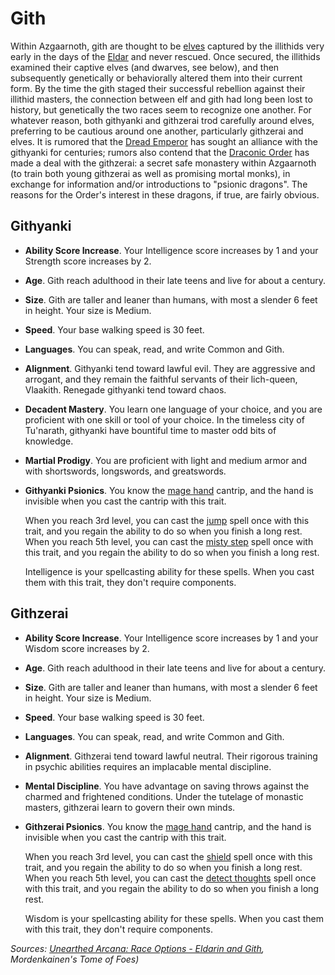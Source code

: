 # Gith
Within Azgaarnoth, gith are thought to be [elves](Elves.md) captured by the illithids very early in the days of the [Eldar](/Races/Eldar.md) and never rescued. Once secured, the illithids examined their captive elves (and dwarves, see below), and then subsequently genetically or behaviorally altered them into their current form. By the time the gith staged their successful rebellion against their illithid masters, the connection between elf and gith had long been lost to history, but genetically the two races seem to recognize one another. For whatever reason, both githyanki and githzerai trod carefully around elves, preferring to be cautious around one another, particularly githzerai and elves. It is rumored that the [Dread Emperor](/People/DreadEmperor.md) has sought an alliance with the githyanki for centuries; rumors also contend that the [Draconic Order](../Organizations/DraconicOrder/DraconicOrder.md) has made a deal with the githzerai: a secret safe monastery within Azgaarnoth (to train both young githzerai as well as promising mortal monks), in exchange for information and/or introductions to "psionic dragons". The reasons for the Order's interest in these dragons, if true, are fairly obvious.

## Githyanki
* **Ability Score Increase**. Your Intelligence score increases by 1 and your Strength score increases by 2.

* **Age**. Gith reach adulthood in their late teens and live for about a century.

* **Size**. Gith are taller and leaner than humans, with most a slender 6 feet in height. Your size is Medium.

* **Speed**. Your base walking speed is 30 feet.

* **Languages**. You can speak, read, and write Common and Gith.

* **Alignment**. Githyanki tend toward lawful evil. They are aggressive and arrogant, and they remain the faithful servants of their lich-queen, Vlaakith. Renegade githyanki tend toward chaos.

* **Decadent Mastery**. You learn one language of your choice, and you are proficient with one skill or tool of your choice. In the timeless city of Tu'narath, githyanki have bountiful time to master odd bits of knowledge.

* **Martial Prodigy**. You are proficient with light and medium armor and with shortswords, longswords, and greatswords.

* **Githyanki Psionics**. You know the [mage hand](https://www.dndbeyond.com/spells/mage-hand) cantrip, and the hand is invisible when you cast the cantrip with this trait.

  When you reach 3rd level, you can cast the [jump](https://www.dndbeyond.com/spells/jump) spell once with this trait, and you regain the ability to do so when you finish a long rest. When you reach 5th level, you can cast the [misty step](https://www.dndbeyond.com/spells/misty-step) spell once with this trait, and you regain the ability to do so when you finish a long rest.

  Intelligence is your spellcasting ability for these spells. When you cast them with this trait, they don't require components.

## Githzerai
* **Ability Score Increase**. Your Intelligence score increases by 1 and your Wisdom score increases by 2.

* **Age**. Gith reach adulthood in their late teens and live for about a century.

* **Size**. Gith are taller and leaner than humans, with most a slender 6 feet in height. Your size is Medium.

* **Speed**. Your base walking speed is 30 feet.

* **Languages**. You can speak, read, and write Common and Gith.

* **Alignment**. Githzerai tend toward lawful neutral. Their rigorous training in psychic abilities requires an implacable mental discipline.

* **Mental Discipline**. You have advantage on saving throws against the charmed and frightened conditions. Under the tutelage of monastic masters, githzerai learn to govern their own minds.

* **Githzerai Psionics**. You know the [mage hand](https://www.dndbeyond.com/spells/mage-hand) cantrip, and the hand is invisible when you cast the cantrip with this trait.

  When you reach 3rd level, you can cast the [shield](https://www.dndbeyond.com/spells/shield) spell once with this trait, and you regain the ability to do so when you finish a long rest. When you reach 5th level, you can cast the [detect thoughts](https://www.dndbeyond.com/spells/detect-thoughts) spell once with this trait, and you regain the ability to do so when you finish a long rest.

  Wisdom is your spellcasting ability for these spells. When you cast them with this trait, they don't require components.

*Sources: [Unearthed Arcana: Race Options - Eldarin and Gith](https://dnd.wizards.com/articles/unearthed-arcana/race-options-eladrin-and-gith), Mordenkainen's Tome of Foes)*
